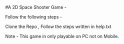 #A 2D Space Shooter Game -

Follow the following steps -

Clone the Repo ,
Follow the steps written in help.txt


Note -
This game in only playable on PC not on Mobile.

